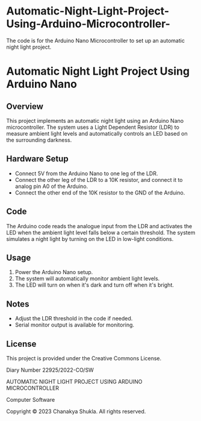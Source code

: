 # Automatic-Night-Light-Project-Using-Arduino-Microcontroller-
The code is for the Arduino Nano Microcontroller to set up an automatic night light project.

# Automatic Night Light Project Using Arduino Nano

## Overview
This project implements an automatic night light using an Arduino Nano microcontroller. The system uses a Light Dependent Resistor (LDR) to measure ambient light levels and automatically controls an LED based on the surrounding darkness.

## Hardware Setup
- Connect 5V from the Arduino Nano to one leg of the LDR.
- Connect the other leg of the LDR to a 10K resistor, and connect it to analog pin A0 of the Arduino.
- Connect the other end of the 10K resistor to the GND of the Arduino.

## Code
The Arduino code reads the analogue input from the LDR and activates the LED when the ambient light level falls below a certain threshold. The system simulates a night light by turning on the LED in low-light conditions.

## Usage
1. Power the Arduino Nano setup.
2. The system will automatically monitor ambient light levels.
3. The LED will turn on when it's dark and turn off when it's bright.

## Notes
- Adjust the LDR threshold in the code if needed.
- Serial monitor output is available for monitoring.

## License
This project is provided under the Creative Commons License.

Diary Number 22925/2022-CO/SW 

AUTOMATIC NIGHT LIGHT PROJECT USING ARDUINO MICROCONTROLLER

Computer Software

Copyright © 2023 Chanakya Shukla. All rights reserved.

